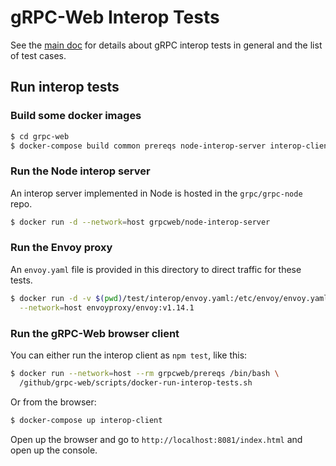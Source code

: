 gRPC-Web Interop Tests
======================

See the
[main doc](https://github.com/grpc/grpc-web/blob/master/interop-test-descriptions.md)
for details about gRPC interop tests in general and the list of test cases.


Run interop tests
-----------------

### Build some docker images

```sh
$ cd grpc-web
$ docker-compose build common prereqs node-interop-server interop-client
```


### Run the Node interop server

An interop server implemented in Node is hosted in the `grpc/grpc-node` repo.

```sh
$ docker run -d --network=host grpcweb/node-interop-server
```


### Run the Envoy proxy

An `envoy.yaml` file is provided in this directory to direct traffic for these
tests.

```sh
$ docker run -d -v $(pwd)/test/interop/envoy.yaml:/etc/envoy/envoy.yaml:ro \
  --network=host envoyproxy/envoy:v1.14.1
```


### Run the gRPC-Web browser client

You can either run the interop client as `npm test`, like this:

```sh
$ docker run --network=host --rm grpcweb/prereqs /bin/bash \
  /github/grpc-web/scripts/docker-run-interop-tests.sh
```

Or from the browser:

```sh
$ docker-compose up interop-client
```

Open up the browser and go to `http://localhost:8081/index.html` and open up
the console.
